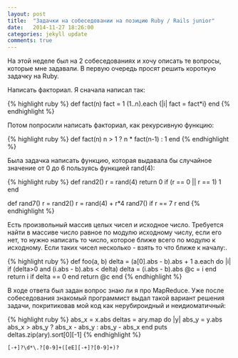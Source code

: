 ```yaml
---
layout: post
title:  "Задачки на собеседовании на позицию Ruby / Rails junior"
date:   2014-11-27 18:26:00
categories: jekyll update
comments: true
---
```


На этой неделе был на 2 собеседованиях и хочу описать те вопросы, которые мне задавали. В первую очередь просят решить короткую задачку на Ruby.

Написать факториал. Я сначала написал так:

{% highlight ruby %}
def fact(n)
  fact = 1
  (1..n).each {|i| fact = fact*i}
end
{% endhighlight %}

Потом попросили написать факториал, как рекурсивную функцию:

{% highlight ruby %}
def fact(n)
  n > 1 ? n * fact(n-1) : 1
end
{% endhighlight %}

Была задачка написать функцию, которая выдавала бы случайное значение от 0 до 6 пользуясь функцией rand(4):

{% highlight ruby %}
def rand2()
  r = rand(4)
  return 0 if (r == 0 || r == 1)
  1
end

def rand7()
  r = rand2()
  r = rand(4) + r*4
  rand7() if r == 7
  r
end
{% endhighlight %}

Есть произвольный массив целых чисел и исходное число. Требуется найти в массиве число равное по модулю исходному числу, если его нет, то нужно написать то число, которое ближе всего по модулю к исходному. Если таких чисел несколько - взять то что ближе к началу:.

{% highlight ruby %}
def foo(a, b)
  delta = (a[0].abs - b).abs + 1
  a.each do |i|
    if (delta>0 and (i.abs - b).abs < delta)
      delta = (i.abs - b).abs
      @c = i
    end
    return i if delta == 0
  end
  return @c
end
{% endhighlight %}

В ходе ответа был задан вопрос знаю ли я про MapReduce. Уже после собеседования знакомый программист выдал такой вариант решения задачи, покритиковав мой код как нерубироидный и неидиоматичный:

{% highlight ruby %}
abs_x = x.abs
deltas = ary.map do |y|
  abs_y = y.abs
  abs_x > abs_y ? abs_x - abs_y : abs_y - abs_x
end
puts deltas.zip(ary).sort[0][-1]
{% endhighlight %}


	[-+]?\d*\.?[0-9]+([eE][-+]?[0-9]+)?